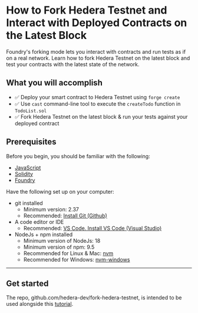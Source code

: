 # How to Fork Hedera Testnet and Interact with Deployed Contracts on the Latest Block

Foundry's forking mode lets you interact with contracts and run tests as if on a real network. Learn how to fork Hedera Testnet on the latest block and test your contracts with the latest state of the network.

## What you will accomplish

- ✅ Deploy your smart contract to Hedera Testnet using `forge create`
- ✅ Use `cast` command-line tool to execute the `createTodo` function in `TodoList.sol`
- ✅ Fork Hedera Testnet on the latest block & run your tests against your deployed contract

## Prerequisites

Before you begin, you should be familiar with the following:

- [JavaScript](https://developer.mozilla.org/en-US/docs/Web/JavaScript)
- [Solidity](https://docs.soliditylang.org/en/latest/)
- [Foundry](https://book.getfoundry.sh/)

Have the following set up on your computer:

- git installed
    - Minimum version: 2.37
    - Recommended: [Install Git (Github)](https://github.com/git-guides/install-git)
- A code editor or IDE
    - Recommended: [VS Code. Install VS Code (Visual Studio)](https://code.visualstudio.com/docs/setup/setup-overview)
- NodeJs + npm installed
    - Minimum version of NodeJs: 18
    - Minimum version of npm: 9.5
    - Recommended for Linux & Mac: [nvm](https://github.com/nvm-sh/nvm)
    - Recommended for Windows: [nvm-windows](https://github.com/coreybutler/nvm-windows)

---

## Get started

The repo, github.com/hedera-dev/fork-hedera-testnet, is intended to be used alongside this [tutorial](docs.hedera.com).

